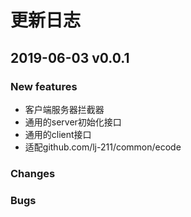 # 更新日志
## 2019-06-03 v0.0.1
### New features
- 客户端服务器拦截器
- 通用的server初始化接口
- 通用的client接口
- 适配github.com/lj-211/common/ecode
### Changes
### Bugs
